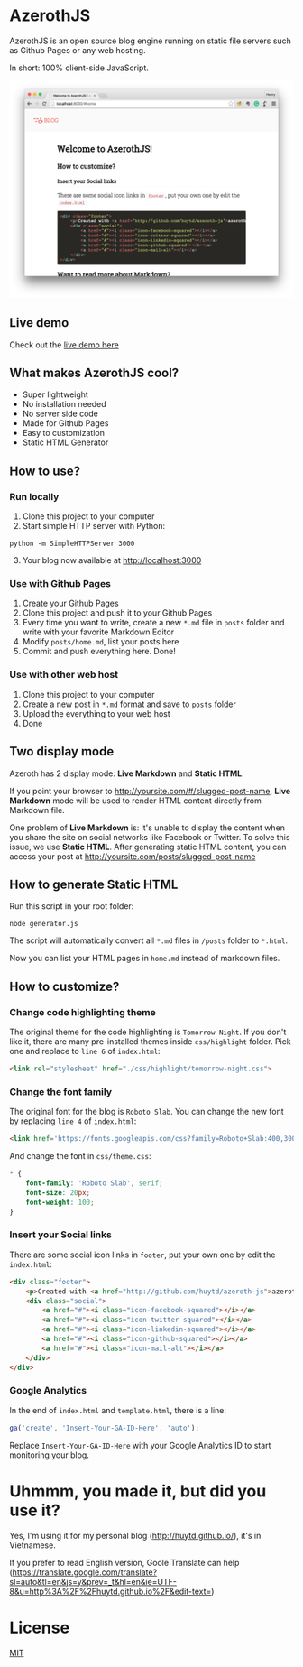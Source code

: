 # AzerothJS

AzerothJS is an open source blog engine running on static file servers such as Github Pages or any web hosting. 

In short: 100% client-side JavaScript. 

![](./img/azeroth_screenshot.png)

## Live demo
Check out the [live demo here](http://huytd.github.io/azeroth-js/)

## What makes AzerothJS cool?

- Super lightweight
- No installation needed
- No server side code
- Made for Github Pages
- Easy to customization
- Static HTML Generator

## How to use?

### Run locally
1. Clone this project to your computer
2. Start simple HTTP server with Python:
  ```
  python -m SimpleHTTPServer 3000
  ```
3. Your blog now available at [http://localhost:3000](http://localhost:3000)

### Use with Github Pages
1. Create your Github Pages
2. Clone this project and push it to your Github Pages
3. Every time you want to write, create a new `*.md` file in `posts` folder and write with your favorite Markdown Editor
4. Modify `posts/home.md`, list your posts here
5. Commit and push everything here. Done!

### Use with other web host
1. Clone this project to your computer
2. Create a new post in `*.md` format and save to `posts` folder
3. Upload the everything to your web host
4. Done

## Two display mode
Azeroth has 2 display mode: **Live Markdown** and **Static HTML**.

If you point your browser to http://yoursite.com/#/slugged-post-name, **Live Markdown** mode will be used to render HTML content directly from Markdown file.

One problem of **Live Markdown** is: it's unable to display the content when you share the site on social networks like Facebook or Twitter. To solve this issue, we use **Static HTML**. After generating static HTML content, you can access your post at http://yoursite.com/posts/slugged-post-name

## How to generate Static HTML
Run this script in your root folder:

```
node generator.js
```

The script will automatically convert all `*.md` files in `/posts` folder to `*.html`.

Now you can list your HTML pages in `home.md` instead of markdown files.

## How to customize?

### Change code highlighting theme
The original theme for the code highlighting is `Tomorrow Night`. If you don't like it, there are many pre-installed themes inside `css/highlight` folder. Pick one and replace to `line 6` of `index.html`:

```html
<link rel="stylesheet" href="./css/highlight/tomorrow-night.css">
```

### Change the font family
The original font for the blog is `Roboto Slab`. You can change the new font by replacing `line 4` of `index.html`:

```html
<link href='https://fonts.googleapis.com/css?family=Roboto+Slab:400,300&subset=latin,vietnamese' rel='stylesheet' type='text/css'>
```

And change the font in `css/theme.css`:

```css
* {
    font-family: 'Roboto Slab', serif;
    font-size: 20px;
    font-weight: 100;
}
```

### Insert your Social links
There are some social icon links in `footer`, put your own one by edit the `index.html`:

```html
<div class="footer">
    <p>Created with <a href="http://github.com/huytd/azeroth-js">azeroth.js</a></p>
    <div class="social">
        <a href="#"><i class="icon-facebook-squared"></i></a>
        <a href="#"><i class="icon-twitter-squared"></i></a>
        <a href="#"><i class="icon-linkedin-squared"></i></a>
        <a href="#"><i class="icon-github-squared"></i></a>
        <a href="#"><i class="icon-mail-alt"></i></a>
    </div>
</div>
```

### Google Analytics

In the end of `index.html` and `template.html`, there is a line:

```js
ga('create', 'Insert-Your-GA-ID-Here', 'auto');
```

Replace `Insert-Your-GA-ID-Here` with your Google Analytics ID to start monitoring your blog.

# Uhmmm, you made it, but did you use it?

Yes, I'm using it for my personal blog (http://huytd.github.io/), it's in Vietnamese.

If you prefer to read English version, Goole Translate can help (https://translate.google.com/translate?sl=auto&tl=en&js=y&prev=_t&hl=en&ie=UTF-8&u=http%3A%2F%2Fhuytd.github.io%2F&edit-text=)

# License
[MIT](https://opensource.org/licenses/MIT)
